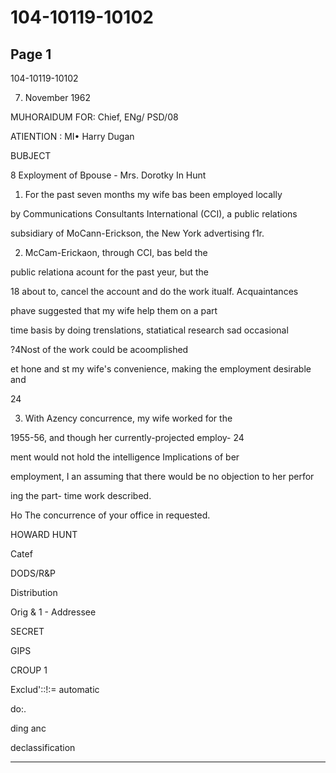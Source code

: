 # 104-10119-10102

## Page 1

104-10119-10102

7. November 1962

MUHORAIDUM FOR: Chief, ENg/ PSD/08

ATIENTION : MI• Harry Dugan

BUBJECT

8 Exployment of Bpouse - Mrs. Dorotky In Hunt

1. For the past seven months my wife bas been employed locally

by Communications Consultants International (CCI), a public relations

subsidiary of MoCann-Erickson, the New York advertising f1r.

2. McCam-Erickaon, through CCI, bas beld the

public relationa acount for the past yeur, but the

18 about to, cancel the account and do the work itualf. Acquaintances

phave suggested that my wife help them on a part

time basis by doing trenslations, statiatical research sad occasional

?4Nost of the work could be acoomplished

et hone and st my wife's convenience, making the employment desirable and

24

3. With Azency concurrence, my wife worked for the

1955-56, and though her currently-projected employ- 24

ment would not hold the intelligence Implications of ber

employment, I an assuming that there would be no objection to her perfor

ing the part- time work described.

Ho The concurrence of your office in requested.

HOWARD HUNT

Catef

DODS/R&P

Distribution

Orig & 1 - Addressee

SECRET

GIPS

CROUP 1

Exclud'::!:= automatic

do:.

ding anc

declassification

---

